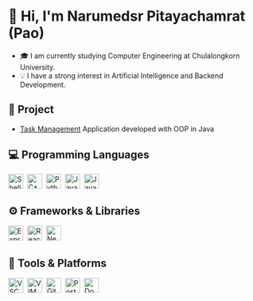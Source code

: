# 👋 Hi, I'm Narumedsr Pitayachamrat (Pao)

- 🎓 I am currently studying Computer Engineering at Chulalongkorn University.
- 💡 I have a strong interest in Artificial Intelligence and Backend Development.

## 💼 Project

- [Task Management](https://github.com/Nayac08/Task-Management) Application developed with OOP in Java

## 💻 Programming Languages

<p>
  <img src="https://raw.githubusercontent.com/odb/official-bash-logo/refs/heads/master/assets/Logos/Icons/PNG/128x128.png" alt="Shell Logo" width="30" height="30" />&nbsp;
  <img src="https://cdn.jsdelivr.net/gh/devicons/devicon/icons/cplusplus/cplusplus-original.svg" alt="C++ Logo" width="30" height="30" />&nbsp;
  <img src="https://cdn.jsdelivr.net/gh/devicons/devicon/icons/python/python-original.svg" alt="Python Logo" width="30" height="30" />&nbsp;
  <img src="https://cdn.jsdelivr.net/gh/devicons/devicon/icons/java/java-original.svg" alt="Java Logo" width="30" height="30" />&nbsp;
  <img src="https://cdn.jsdelivr.net/gh/devicons/devicon/icons/javascript/javascript-original.svg" alt="JavaScript Logo" width="30" height="30" />
</p>

## ⚙️ Frameworks & Libraries

<p>
  <img src="https://adware-technologies.s3.amazonaws.com/uploads/technology/thumbnail/20/express-js.png" alt="Express.js Logo" width="30" height="30" />&nbsp;
  <img src="https://cdn.jsdelivr.net/gh/devicons/devicon/icons/react/react-original.svg" alt="React Logo" width="30" height="30" />&nbsp;
  <img src="https://cdn.jsdelivr.net/gh/devicons/devicon/icons/nextjs/nextjs-original.svg" alt="Next.js Logo" width="30" height="30" />
</p>

## 🧰 Tools & Platforms

<p>
  <img src="https://cdn.jsdelivr.net/gh/devicons/devicon/icons/vscode/vscode-original.svg" alt="VSCode Logo" width="30" height="30" />&nbsp;
  <img src="https://cdn.jsdelivr.net/gh/devicons/devicon/icons/vim/vim-original.svg" alt="VIM Logo" width="30" height="30" />&nbsp;
  <img src="https://cdn.jsdelivr.net/gh/devicons/devicon/icons/git/git-original.svg" alt="Git Logo" width="30" height="30" />&nbsp;
  <img src="https://cdn.jsdelivr.net/gh/devicons/devicon/icons/postman/postman-original.svg" alt="Postman Logo" width="30" height="30" />&nbsp;
  <img src="https://cdn.jsdelivr.net/gh/devicons/devicon/icons/docker/docker-original.svg" alt="Docker Logo" width="30" height="30" />
</p>
